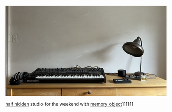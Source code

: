 ![prophet](pics/prophet.jpeg 'prophet')

[half hidden](https://halfhidden.co/) studio for the weekend with [memory object](https://memory-object.com/)111111
